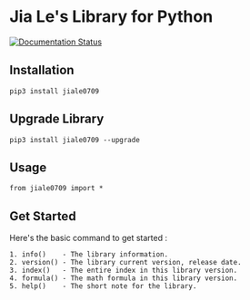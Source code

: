 # Jia Le's Library for Python
[![Documentation Status](https://readthedocs.org/projects/jia-les-python-library/badge/?version=latest)](https://jia-les-python-library.readthedocs.io/en/latest/?badge=latest)
## Installation

```
pip3 install jiale0709
```

## Upgrade Library

```
pip3 install jiale0709 --upgrade
```

## Usage

```
from jiale0709 import *
```

## Get Started
Here's the basic command to get started :
```
1. info()    - The library information.
2. version() - The library current version, release date.
3. index()   - The entire index in this library version.
4. formula() - The math formula in this library version.
5. help()    - The short note for the library.
```
